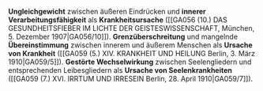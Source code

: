 
**Ungleichgewicht** zwischen äußeren Eindrücken und **innerer Verarbeitungsfähigkeit** als **Krankheitsursache** ([[GA056 (10.) DAS GESUNDHEITSFIEBER IM LICHTE DER GEISTESWISSENSCHAFT, München, 5. Dezember 1907|GA056/10]]). **Grenzüberschreitung** und mangelnde **Übereinstimmung** zwischen innerem und äußerem Menschen als **Ursache von Krankheit** ([[GA059 (5.) XIV. KRANKHEIT UND HEILUNG Berlin, 3. März 1910|GA059/5]]). **Gestörte Wechselwirkung** zwischen Seelengliedern und entsprechenden Leibesgliedern als **Ursache von Seelenkrankheiten** ([[GA059 (7.) XVI. IRRTUM UND IRRESEIN Berlin, 28. April 1910|GA059/7]]).
